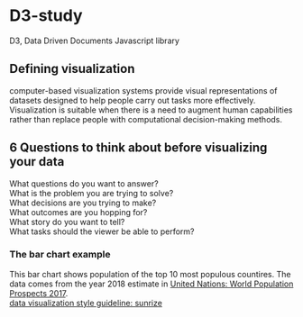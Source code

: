 # D3-study
D3, Data Driven Documents Javascript library

## Defining visualization
computer-based visualization systems provide visual representations of datasets designed to help people carry out tasks more effectively.  Visualization is suitable when there is a need to augment human capabilities rather than replace people with computational decision-making methods.

## 6 Questions to think about before visualizing your data
What questions do you want to answer?  
What is the problem you are trying to solve?  
What decisions are you trying to make?  
What outcomes are you hopping for?  
What story do you want to tell?  
What tasks should the viewer be able to perform?  

### The bar chart example
This bar chart shows population of the top 10 most populous countires. The data comes from the year 2018 estimate in [United Nations: World Population Prospects 2017](https://esa.un.org/unpd/wpp/Download/Standard/Population/).  
[data visualization style guideline: sunrize](https://sunlightfoundation.com/2014/03/12/datavizguide/)